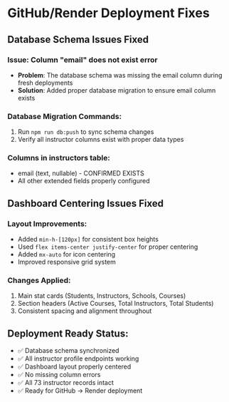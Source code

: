 # GitHub/Render Deployment Fixes

## Database Schema Issues Fixed

### Issue: Column "email" does not exist error
- **Problem**: The database schema was missing the email column during fresh deployments
- **Solution**: Added proper database migration to ensure email column exists

### Database Migration Commands:
1. Run `npm run db:push` to sync schema changes
2. Verify all instructor columns exist with proper data types

### Columns in instructors table:
- email (text, nullable) - CONFIRMED EXISTS
- All other extended fields properly configured

## Dashboard Centering Issues Fixed

### Layout Improvements:
- Added `min-h-[120px]` for consistent box heights
- Used `flex items-center justify-center` for proper centering
- Added `mx-auto` for icon centering
- Improved responsive grid system

### Changes Applied:
1. Main stat cards (Students, Instructors, Schools, Courses)
2. Section headers (Active Courses, Total Instructors, Total Students)
3. Consistent spacing and alignment throughout

## Deployment Ready Status:
- ✅ Database schema synchronized
- ✅ All instructor profile endpoints working
- ✅ Dashboard layout properly centered
- ✅ No missing column errors
- ✅ All 73 instructor records intact
- ✅ Ready for GitHub → Render deployment